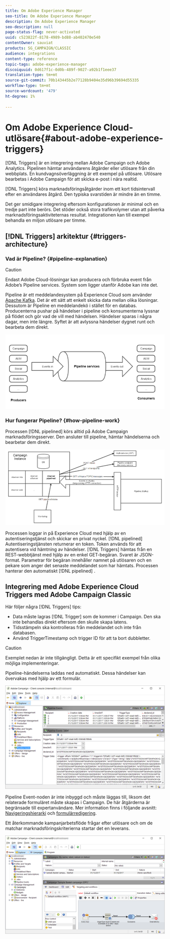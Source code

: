 ```yaml
---
title: Om Adobe Experience Manager
seo-title: Om Adobe Experience Manager
description: Om Adobe Experience Manager
seo-description: null
page-status-flag: never-activated
uuid: c523822f-8178-4989-bd88-ab402470e540
contentOwner: sauviat
products: SG_CAMPAIGN/CLASSIC
audience: integrations
content-type: reference
topic-tags: adobe-experience-manager
discoiquuid: 0d617f1c-0d0b-489f-9027-a92b1f1eee37
translation-type: tm+mt
source-git-commit: 70b143445b2e77128b9404e35d96b39694d55335
workflow-type: tm+mt
source-wordcount: '479'
ht-degree: 1%

---
```



# Om Adobe Experience Cloud-utlösare{#about-adobe-experience-triggers}

[!DNL Triggers] är en integrering mellan Adobe Campaign och Adobe Analytics. Pipelinen hämtar användarens åtgärder eller utlösare från din webbplats. En kundvagnsöverläggning är ett exempel på utlösare. Utlösare bearbetas i Adobe Campaign för att skicka e-post i nära realtid.

[!DNL Triggers] köra marknadsföringsåtgärder inom ett kort tidsintervall efter en användares åtgärd. Den typiska svarstiden är mindre än en timme.

Det ger smidigare integrering eftersom konfigurationen är minimal och en tredje part inte berörs.
Det stöder också stora trafikvolymer utan att påverka marknadsföringsaktiviteternas resultat. Integrationen kan till exempel behandla en miljon utlösare per timme.

## [!DNL Triggers] arkitektur {#triggers-architecture}

### Vad är Pipeline? {#pipeline-explanation}

>[!CAUTION]
>
>Endast Adobe Cloud-lösningar kan producera och förbruka event från Adobe’s Pipeline services. System som ligger utanför Adobe kan inte det.

Pipeline är ett meddelandesystem på Experience Cloud som använder [Apache Kafka](http://kafka.apache.org/). Det är ett sätt att enkelt skicka data mellan olika lösningar. Dessutom är Pipeline en meddelandekö i stället för en databas. Producenterna pushar på händelser i pipeline och konsumenterna lyssnar på flödet och gör vad de vill med händelsen. Händelser sparas i några dagar, men inte längre. Syftet är att avlyssna händelser dygnet runt och bearbeta dem direkt.

![](assets/triggers_1.png)

### Hur fungerar Pipeline? {#how-pipeline-work}

Processen [!DNL pipelined] körs alltid på Adobe Campaign marknadsföringsserver. Den ansluter till pipeline, hämtar händelserna och bearbetar dem direkt.

![](assets/triggers_2.png)

Processen loggar in på Experience Cloud med hjälp av en autentiseringstjänst och skickar en privat nyckel. [!DNL pipelined] Autentiseringstjänsten returnerar en token. Token används för att autentisera vid hämtning av händelser. [!DNL Triggers] hämtas från en REST-webbtjänst med hjälp av en enkel GET-begäran. Svaret är JSON-format. Parametrar för begäran innehåller namnet på utlösaren och en pekare som anger det senaste meddelandet som har hämtats. Processen hanterar den automatiskt [!DNL pipelined] .

## Integrering med Adobe Experience Cloud Triggers med Adobe Campaign Classic

Här följer några [!DNL Triggers] tips:

* Data måste lagras [!DNL Trigger] som de kommer i Campaign. Den ska inte behandlas direkt eftersom den skulle skapa latens.
* Tidsstämpeln ska kontrolleras från meddelandet och inte från databasen.
* Använd TriggerTimestamp och trigger ID för att ta bort dubbletter.

>[!CAUTION]
>
>Exemplet nedan är inte tillgängligt. Detta är ett specifikt exempel från olika möjliga implementeringar.

Pipeline-händelserna laddas ned automatiskt. Dessa händelser kan övervakas med hjälp av ett formulär.

![](assets/triggers_3.png)

Pipeline Event-noden är inte inbyggd och måste läggas till, liksom det relaterade formuläret måste skapas i Campaign. De här åtgärderna är begränsade till expertanvändare. Mer information finns i följande avsnitt: [Navigeringshierarki](../../configuration/using/about-navigation-hierarchy.md) och [formulärredigering](../../configuration/using/editing-forms.md).

Ett återkommande kampanjarbetsflöde frågar efter utlösare och om de matchar marknadsföringskriterierna startar det en leverans.

![](assets/triggers_4.png)
